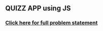 ## QUIZZ APP using JS

### [Click here for full problem statement](https://www.naukri.com/code360/web-development/ninja-s-quizzy_10271358)